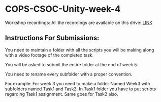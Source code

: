 # COPS-CSOC-Unity-week-4
Workshop recordings: All the recordings are available on this drive: [LINK](https://drive.google.com/drive/folders/1M1rsqS4ogZmJXV-u5Hx0Vcq2q6omsOfU)

## Instructions For Submissions:

You need to maintain a folder with all the scripts you will be making along with a video footage of the completed task.

You will be asked to submit the entire folder at the end of week 5. 

You need to rename every subfolder with a proper convention. 

For example: For week 3 you need to make a folder Named Week3 with subfolders named Task1 and Task2. In Task1 folder you have to put scripts regarding Task1 assignment. Same goes for Task2 also. 



